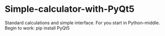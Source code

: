 # Simple-calculator-with-PyQt5
Standard calculations and simple interface. For you start in Python-middle.
Begin to work: pip install PyQt5
